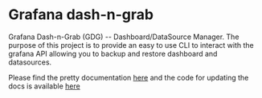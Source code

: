 # Grafana dash-n-grab 

Grafana Dash-n-Grab (GDG) -- Dashboard/DataSource Manager.  The purpose of this project is to provide an easy to use CLI to interact with the grafana API allowing you to backup and restore dashboard and datasources.

Please find the pretty documentation [here](https://netsage-project.github.io/grafana-dashboard-manager/ ) and the code for updating the docs is available [here](https://github.com/netsage-project/grafana-dashboard-manager/tree/master/documentation)

